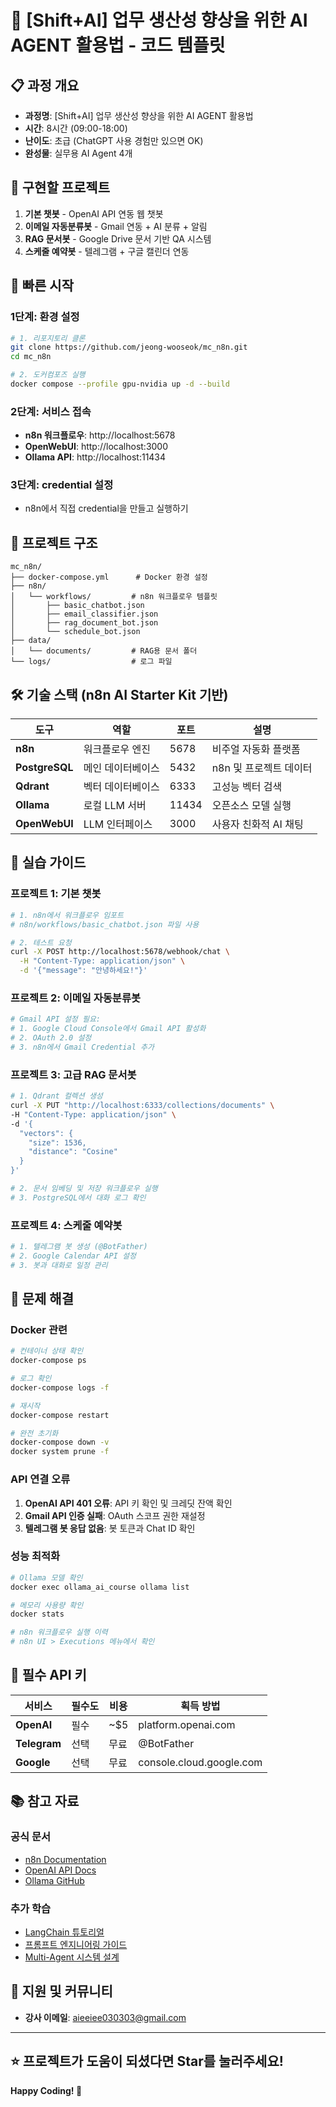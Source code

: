 # 🤖 [Shift+AI] 업무 생산성 향상을 위한 AI AGENT 활용법 - 코드 템플릿

## 📋 과정 개요

- **과정명**: [Shift+AI] 업무 생산성 향상을 위한 AI AGENT 활용법
- **시간**: 8시간 (09:00-18:00)
- **난이도**: 초급 (ChatGPT 사용 경험만 있으면 OK)
- **완성물**: 실무용 AI Agent 4개

## 🎯 구현할 프로젝트

1. **기본 챗봇** - OpenAI API 연동 웹 챗봇
2. **이메일 자동분류봇** - Gmail 연동 + AI 분류 + 알림
3. **RAG 문서봇** - Google Drive 문서 기반 QA 시스템
4. **스케줄 예약봇** - 텔레그램 + 구글 캘린더 연동

## 🚀 빠른 시작

### 1단계: 환경 설정
```bash
# 1. 리포지토리 클론
git clone https://github.com/jeong-wooseok/mc_n8n.git
cd mc_n8n

# 2. 도커컴포즈 실행
docker compose --profile gpu-nvidia up -d --build
```

### 2단계: 서비스 접속
- **n8n 워크플로우**: http://localhost:5678
- **OpenWebUI**: http://localhost:3000  
- **Ollama API**: http://localhost:11434

### 3단계: credential 설정
- n8n에서 직접 credential을 만들고 실행하기

## 📁 프로젝트 구조

```
mc_n8n/
├── docker-compose.yml      # Docker 환경 설정
├── n8n/
│   └── workflows/         # n8n 워크플로우 템플릿
│       ├── basic_chatbot.json
│       ├── email_classifier.json
│       ├── rag_document_bot.json
│       └── schedule_bot.json
├── data/
│   └── documents/         # RAG용 문서 폴더
└── logs/                  # 로그 파일
```

## 🛠️ 기술 스택 (n8n AI Starter Kit 기반)

| 도구 | 역할 | 포트 | 설명 |
|------|------|------|------|
| **n8n** | 워크플로우 엔진 | 5678 | 비주얼 자동화 플랫폼 |
| **PostgreSQL** | 메인 데이터베이스 | 5432 | n8n 및 프로젝트 데이터 |
| **Qdrant** | 벡터 데이터베이스 | 6333 | 고성능 벡터 검색 |
| **Ollama** | 로컬 LLM 서버 | 11434 | 오픈소스 모델 실행 |
| **OpenWebUI** | LLM 인터페이스 | 3000 | 사용자 친화적 AI 채팅 |

## 📖 실습 가이드

### 프로젝트 1: 기본 챗봇
```bash
# 1. n8n에서 워크플로우 임포트
# n8n/workflows/basic_chatbot.json 파일 사용

# 2. 테스트 요청
curl -X POST http://localhost:5678/webhook/chat \
  -H "Content-Type: application/json" \
  -d '{"message": "안녕하세요!"}'
```

### 프로젝트 2: 이메일 자동분류봇
```bash
# Gmail API 설정 필요:
# 1. Google Cloud Console에서 Gmail API 활성화
# 2. OAuth 2.0 설정
# 3. n8n에서 Gmail Credential 추가
```

### 프로젝트 3: 고급 RAG 문서봇
```bash
# 1. Qdrant 컬렉션 생성
curl -X PUT "http://localhost:6333/collections/documents" \
-H "Content-Type: application/json" \
-d '{
  "vectors": {
    "size": 1536,
    "distance": "Cosine"
  }
}'

# 2. 문서 임베딩 및 저장 워크플로우 실행
# 3. PostgreSQL에서 대화 로그 확인
```

### 프로젝트 4: 스케줄 예약봇
```bash
# 1. 텔레그램 봇 생성 (@BotFather)
# 2. Google Calendar API 설정
# 3. 봇과 대화로 일정 관리
```

## 🔧 문제 해결

### Docker 관련
```bash
# 컨테이너 상태 확인
docker-compose ps

# 로그 확인
docker-compose logs -f

# 재시작
docker-compose restart

# 완전 초기화
docker-compose down -v
docker system prune -f
```

### API 연결 오류
1. **OpenAI API 401 오류**: API 키 확인 및 크레딧 잔액 확인
2. **Gmail API 인증 실패**: OAuth 스코프 권한 재설정
3. **텔레그램 봇 응답 없음**: 봇 토큰과 Chat ID 확인

### 성능 최적화
```bash
# Ollama 모델 확인
docker exec ollama_ai_course ollama list

# 메모리 사용량 확인
docker stats

# n8n 워크플로우 실행 이력
# n8n UI > Executions 메뉴에서 확인
```

## 🔑 필수 API 키

| 서비스 | 필수도 | 비용 | 획득 방법 |
|--------|--------|------|-----------|
| **OpenAI** | 필수 | ~$5 | platform.openai.com |
| **Telegram** | 선택 | 무료 | @BotFather |
| **Google** | 선택 | 무료 | console.cloud.google.com |

## 📚 참고 자료

### 공식 문서
- [n8n Documentation](https://docs.n8n.io)
- [OpenAI API Docs](https://platform.openai.com/docs)
- [Ollama GitHub](https://github.com/ollama/ollama)

### 추가 학습
- [LangChain 튜토리얼](https://python.langchain.com)
- [프롬프트 엔지니어링 가이드](https://www.promptingguide.ai)
- [Multi-Agent 시스템 설계](https://github.com/microsoft/autogen)

## 💬 지원 및 커뮤니티

- **강사 이메일**: aieeiee030303@gmail.com

---

## ⭐ 프로젝트가 도움이 되셨다면 Star를 눌러주세요!

**Happy Coding! 🚀** 
